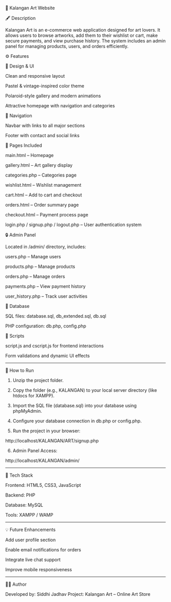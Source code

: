 
🌸 Kalangan Art Website

🖋 Description

Kalangan Art is an e-commerce web application designed for art lovers. It allows users to browse artworks, add them to their wishlist or cart, make secure payments, and view purchase history. The system includes an admin panel for managing products, users, and orders efficiently.

⚙ Features

🎨 Design & UI

Clean and responsive layout

Pastel & vintage-inspired color theme

Polaroid-style gallery and modern animations

Attractive homepage with navigation and categories


🧭 Navigation

Navbar with links to all major sections

Footer with contact and social links


📄 Pages Included

main.html – Homepage

gallery.html – Art gallery display

categories.php – Categories page

wishlist.html – Wishlist management

cart.html – Add to cart and checkout

orders.html – Order summary page

checkout.html – Payment process page

login.php / signup.php / logout.php – User authentication system


🔒 Admin Panel

Located in /admin/ directory, includes:

users.php – Manage users

products.php – Manage products

orders.php – Manage orders

payments.php – View payment history

user_history.php – Track user activities


💾 Database

SQL files: database.sql, db_extended.sql, db.sql

PHP configuration: db.php, config.php


🧠 Scripts

script.js and cscript.js for frontend interactions

Form validations and dynamic UI effects



---

🚀 How to Run

1. Unzip the project folder.


2. Copy the folder (e.g., KALANGAN) to your local server directory (like htdocs for XAMPP).


3. Import the SQL file (database.sql) into your database using phpMyAdmin.


4. Configure your database connection in db.php or config.php.


5. Run the project in your browser:

http://localhost/KALANGAN/ART/signup.php


6. Admin Panel Access:

http://localhost/KALANGAN/admin/




---

🧰 Tech Stack

Frontend: HTML5, CSS3, JavaScript

Backend: PHP

Database: MySQL

Tools: XAMPP / WAMP



---

💡 Future Enhancements

Add user profile section

Enable email notifications for orders

Integrate live chat support

Improve mobile responsiveness



---

👩‍💻 Author

Developed by: Siddhi Jadhav
Project: Kalangan Art – Online Art Store



